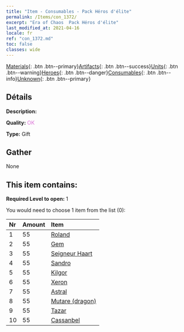 ```yaml
---
title: "Item - Consumables - Pack Héros d'élite"
permalink: /Items/con_1372/
excerpt: "Era of Chaos  Pack Héros d'élite"
last_modified_at: 2021-04-16
locale: fr
ref: "con_1372.md"
toc: false
classes: wide
---
```

 [Materials](/fr/Items/){: .btn .btn--primary}[Artifacts](/fr/Items/Artifacts/){: .btn .btn--success}[Units](/fr/Items/Units/){: .btn .btn--warning}[Heroes](/fr/Items/Heroes/){: .btn .btn--danger}[Consumables](/fr/Items/Consumables/){: .btn .btn--info}[Unknown](/fr/Items/Unknown/){: .btn .btn--primary}

## Détails
 **Description:** 

 **Quality:** <span style="color: #DA70D6">OK</span>

 **Type:** Gift

## Gather

  None

## This item contains:

 **Required Level to open:** 1

 You would need to choose 1 item from the list (0):

  | Nr | Amount |     Item    |
  |:---|:-------|:------------|
  | 1 | 55 | [Roland](/fr/Items/her_362/) |  | 
  | 2 | 55 | [Gem](/fr/Items/her_369/) |  | 
  | 3 | 55 | [Seigneur Haart](/fr/Items/her_370/) |  | 
  | 4 | 55 | [Sandro](/fr/Items/her_371/) |  | 
  | 5 | 55 | [Kilgor](/fr/Items/her_374/) |  | 
  | 6 | 55 | [Xeron](/fr/Items/her_383/) |  | 
  | 7 | 55 | [Astral](/fr/Items/her_388/) |  | 
  | 8 | 55 | [Mutare (dragon)](/fr/Items/her_390/) |  | 
  | 9 | 55 | [Tazar](/fr/Items/her_393/) |  | 
  | 10 | 55 | [Cassanbel](/fr/Items/her_396/) |  | 
